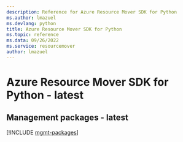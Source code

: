 ```yaml
---
description: Reference for Azure Resource Mover SDK for Python
ms.author: lmazuel
ms.devlang: python
title: Azure Resource Mover SDK for Python
ms.topic: reference
ms.data: 09/26/2022
ms.service: resourcemover
author: lmazuel
---
```

# Azure Resource Mover SDK for Python - latest

## Management packages - latest
[!INCLUDE [mgmt-packages](resource-mover-mgmt-index.md)]